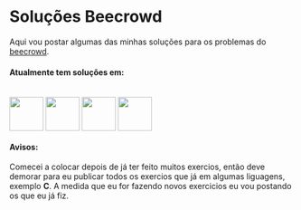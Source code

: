 # Soluções Beecrowd

Aqui vou postar algumas das minhas soluções para os problemas do [beecrowd](). 

#### Atualmente tem soluções em:
<div style="display: inline_block"><br>
  <img align="center" height="60" src="https://cdn.jsdelivr.net/gh/devicons/devicon/icons/c/c-original.svg" />
  <img align="center" height="60" src="https://cdn.jsdelivr.net/gh/devicons/devicon/icons/csharp/csharp-original.svg" />
  <img align="center" height="60" src="https://cdn.jsdelivr.net/gh/devicons/devicon/icons/javascript/javascript-original.svg" />
  <img align="center" height="60" src="https://cdn.jsdelivr.net/gh/devicons/devicon/icons/python/python-original.svg" />        
</div> 

#### Avisos:
Comecei a colocar depois de já ter feito muitos exercios, então deve demorar para eu publicar todos os exercios que já em algumas liguagens, exemplo **C**. A medida que eu for fazendo novos exercicios eu vou postando os que eu já fiz.